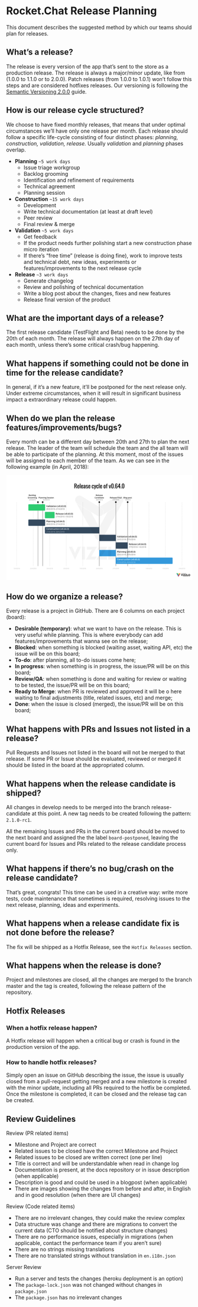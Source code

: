# Rocket.Chat Release Planning

 This document describes the suggested method by which our teams should plan for releases.

## What’s a release?

 The release is every version of the app that’s sent to the store as a production release. The release is always a major/minor update, like from (1.0.0 to 1.1.0 or to 2.0.0). Patch releases (from 1.0.0 to 1.0.1) won’t follow this steps and are considered hotfixes releases. Our versioning is following the [Semantic Versioning 2.0.0](https://semver.org/) guide.

## How is our release cycle structured?

We choose to have fixed monthly releases, that means that under optimal circumstances we’ll have only one release per month. Each release should follow a specific life-cycle consisting of four distinct phases: _planning, construction, validation, release._ Usually _validation_ and _planning_ phases overlap.

- **Planning** `~5 work days`
    - Issue triage workgroup
    - Backlog grooming
    - Identification and refinement of requirements
    - Technical agreement
    - Planning session
- **Construction** `~15 work days`
    - Development
    - Write technical documentation (at least at draft level)
    - Peer review
    - Final review & merge
- **Validation** `~5 work days`
    - Get feedback
    - If the product needs further polishing start a new construction phase micro iteration
    - If there’s “free time” (release is doing fine), work to improve tests and technical debt, new ideas, experiments or features/improvements to the next release cycle
- **Release** `~3 work days`
    - Generate changelog
    - Review and polishing of technical documentation
    - Write a blog post about the changes, fixes and new features
    - Release final version of the product

## What are the important days of a release?

The first release candidate (TestFlight and Beta) needs to be done by the 20th of each month. The release will always happen on the 27th day of each month, unless there’s some critical crash/bug happening.

## What happens if something could not be done in time for the release candidate?

In general, if it’s a new feature, it’ll be postponed for the next release only. Under extreme circumstances, when it will result in significant business impact a extraordinary release could happen.

## When do we plan the release features/improvements/bugs?

Every month can be a different day between 20th and 27th to plan the next release. The leader of the team will schedule the team and the all team will be able to participate of the planning. At this moment, most of the issues will be assigned to each member of the team. As we can see in the following example (in April, 2018):

![chart](./release-cycle.png)

## How do we organize a release?

Every release is a project in GitHub. There are 6 columns on each project (board):

- **Desirable (temporary)**: what we want to have on the release. This is very useful while planning. This is where everybody can add features/improvements that wanna see on the release;
- **Blocked**: when something is blocked (waiting asset, waiting API, etc) the issue will be on this board;
- **To-do**: after planning, all to-do issues come here;
- **In progress**: when something is in progress, the issue/PR will be on this board;
- **Review/QA**: when something is done and waiting for review or waiting to be tested, the issue/PR will be on this board;
- **Ready to Merge**: when PR is reviewed and approved it will be o here waiting to final adjustments (title, related issues, etc) and merge;
- **Done**: when the issue is closed (merged), the issue/PR will be on this board;

## What happens with PRs and Issues not listed in a release?

Pull Requests and Issues not listed in the board will not be merged to that release. If some PR or Issue should be evaluated, reviewed or merged it should be listed in the board at the appropriated column.

## What happens when the release candidate is shipped?

All changes in develop needs to be merged into the branch release-candidate at this point. A new tag needs to be created following the pattern: `2.1.0-rc1`.

All the remaining Issues and PRs in the current board should be moved to the next board and assigned the the label `board-postponed`, leaving the current board for Issues and PRs related to the release candidate process only.

## What happens if there’s no bug/crash on the release candidate?

That’s great, congrats! This time can be used in a creative way: write more tests, code maintenance that sometimes is required, resolving issues to the next release, planning, ideas and experiments.

## What happens when a release candidate fix is not done before the release?

The fix will be shipped as a Hotfix Release, see the `Hotfix Releases` section.

## What happens when the release is done?

Project and milestones are closed, all the changes are merged to the branch master and the tag is created, following the release pattern of the repository.

## Hotfix Releases

### When a hotfix release happen?

A Hotfix release will happen when a critical bug or crash is found in the production version of the app.

### How to handle hotfix releases?

Simply open an issue on GitHub describing the issue, the issue is usually closed from a pull-request getting merged and a new milestone is created with the minor update, including all PRs required to the hotfix be completed. Once the milestone is completed, it can be closed and the release tag can be created.

## Review Guidelines

Review (PR related items)

- Milestone and Project are correct
- Related issues to be closed have the correct Milestone and Project
- Related issues to be closed are written correct (one per line)
- Title is correct and will be understandable when read in change log
- Documentation is present, at the docs repository or in issue description (when applicable)
- Description is good and could be used in a blogpost (when applicable)
- There are images showing the changes from before and after, in English and in good resolution (when there are UI changes)

Review (Code related items)

- There are no irrelevant changes, they could make the review complex
- Data structure was change and there are migrations to convert the current data (CTO should be notified about structure changes)
- There are no performance issues, especially in migrations (when applicable, contact the performance team if you aren’t sure)
- There are no strings missing translations
- There are no translated strings without translation in `en.i18n.json`

Server Review

- Run a server and tests the changes (heroku deployment is an option)
- The `package-lock.json` was not changed without changes in `package.json`
- The `package.json` has no irrelevant changes
